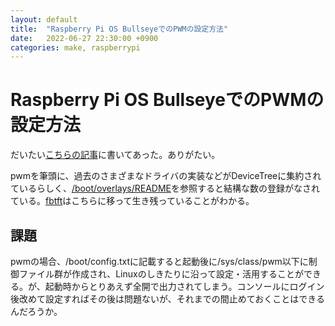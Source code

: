 ```yaml
---
layout: default
title:  "Raspberry Pi OS BullseyeでのPWMの設定方法"
date:   2022-06-27 22:30:00 +0900
categories: make, raspberrypi
---
```


# Raspberry Pi OS BullseyeでのPWMの設定方法

だいたい[こちらの記事](https://heavymoon.org/2021/09/11/raspberrypi-pwm-mx1508/)に書いてあった。ありがたい。

pwmを筆頭に、過去のさまざまなドライバの実装などがDeviceTreeに集約されているらしく、[/boot/overlays/README](https://github.com/raspberrypi/firmware/blob/master/boot/overlays/README)を参照すると結構な数の登録がなされている。[fbtft](https://github.com/raspberrypi/firmware/blob/cbcefbc87a72458406c924f44d2525fe76470efb/boot/overlays/README#L912)はこちらに移って生き残っていることがわかる。

## 課題

pwmの場合、/boot/config.txtに記載すると起動後に/sys/class/pwm以下に制御ファイル群が作成され、Linuxのしきたりに沿って設定・活用することができる。が、起動時からとりあえず全開で出力されてしまう。コンソールにログイン後改めて設定すればその後は問題ないが、それまでの間止めておくことはできるんだろうか。
